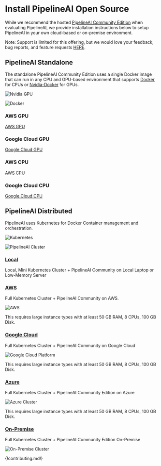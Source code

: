 # Install PipelineAI Open Source 
While we recommend the hosted [PipelineAI Community Edition](http://community.pipeline.io) when evaluating PipelineAI, we provide installation instructions below to setup PipelineAI in your own cloud-based or on-premise environment.

Note:  Support is limited for this offering, but we would love your feedback, bug reports, and feature requests [HERE](https://pipelineio.zendesk.com). 

## PipelineAI Standalone 
The standalone PipelineAI Community Edition uses a single Docker image that can run in any CPU and GPU-based environment that supports [Docker](https://www.docker.com/) for CPUs or [Nvidia-Docker](https://github.com/NVIDIA/nvidia-docker) for GPUs.

![Nvidia GPU](/img/nvidia-cuda-338x181.png)

![Docker](/img/docker-logo-150x126.png)

### AWS GPU
[AWS GPU](https://github.com/fluxcapacitor/pipeline/wiki/AWS-GPU-Tensorflow-Docker)

### Google Cloud GPU
[Google Cloud GPU](https://github.com/fluxcapacitor/pipeline/wiki/GCP-GPU-Tensorflow-Docker)

### AWS CPU
[AWS CPU](https://github.com/fluxcapacitor/pipeline/wiki/AWS-CPU-Tensorflow-Docker)

### Google Cloud CPU
[Google Cloud CPU](https://github.com/fluxcapacitor/pipeline/wiki/GCP-CPU-Tensorflow-Docker)

## PipelineAI Distributed
PipelineAI uses Kubernetes for Docker Container management and orchestration.

![Kubernetes](/img/kubernetes-logo-200x171.png)

![PipelineAI Cluster](/img/weavescope-pipelineio.png)

### [Local](https://github.com/fluxcapacitor/pipeline/wiki/Setup-Pipeline-Mini) 
Local, Mini Kubernetes Cluster + PipelineAI Community on Local Laptop or Low-Memory Server

### [AWS](https://github.com/fluxcapacitor/pipeline/wiki/Setup-Pipeline-AWS)
Full Kubernetes Cluster + PipelineAI Community on AWS.

![AWS](/img/aws-logo-185x73.png)

This requires large instance types with at least 50 GB RAM, 8 CPUs, 100 GB Disk.

### [Google Cloud](https://github.com/fluxcapacitor/pipeline/wiki/Setup-Pipeline-Google)
Full Kubernetes Cluster + PipelineAI Community on Google Cloud

![Google Cloud Platform](/img/gce-logo-190x90.png)

This requires large instance types with at least 50 GB RAM, 8 CPUs, 100 GB Disk.

### [Azure](https://github.com/fluxcapacitor/pipeline/wiki/Setup-Pipeline-Azure)
Full Kubernetes Cluster + PipelineAI Community Edition on Azure

![Azure Cluster](/img/azure-logo-200x103.png)

This requires large instance types with at least 50 GB RAM, 8 CPUs, 100 GB Disk.

### [On-Premise](https://github.com/fluxcapacitor/pipeline/wiki/Setup-Pipeline-On-Premise)
Full Kubernetes Cluster + PipelineAI Community Edition On-Premise

![On-Premise Cluster](/img/on-premise-216x216.png)

{!contributing.md!}
